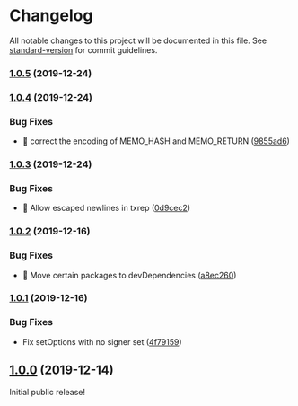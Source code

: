# Changelog

All notable changes to this project will be documented in this file. See [standard-version](https://github.com/conventional-changelog/standard-version) for commit guidelines.

### [1.0.5](https://github.com/stellarguard/txrep/compare/v1.0.4...v1.0.5) (2019-12-24)



### [1.0.4](https://github.com/stellarguard/txrep/compare/v1.0.3...v1.0.4) (2019-12-24)


### Bug Fixes

* 🐛 correct the encoding of MEMO_HASH and MEMO_RETURN ([9855ad6](https://github.com/stellarguard/txrep/commit/9855ad6))



### [1.0.3](https://github.com/stellarguard/txrep/compare/v1.0.2...v1.0.3) (2019-12-24)


### Bug Fixes

* 🐛 Allow escaped newlines in txrep ([0d9cec2](https://github.com/stellarguard/txrep/commit/0d9cec2))



### [1.0.2](https://github.com/stellarguard/txrep/compare/v1.0.1...v1.0.2) (2019-12-16)


### Bug Fixes

* 🐛 Move certain packages to devDependencies ([a8ec260](https://github.com/stellarguard/txrep/commit/a8ec260))



### [1.0.1](https://github.com/stellarguard/txrep/compare/v1.0.0...v1.0.1) (2019-12-16)


### Bug Fixes

* Fix setOptions with no signer set ([4f79159](https://github.com/stellarguard/txrep/commit/4f79159))



## [1.0.0](https://github.com/stellarguard/txrep/compare/v0.1.0...v1.0.0) (2019-12-14)

Initial public release!
